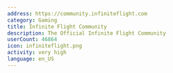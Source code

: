 ```yaml
---
address: https://community.infiniteflight.com
category: Gaming
title: Infinite Flight Community
description: The Official Infinite Flight Community
userCount: 46864
icon: infiniteflight.png
activity: very high
language: en_US
---
```

